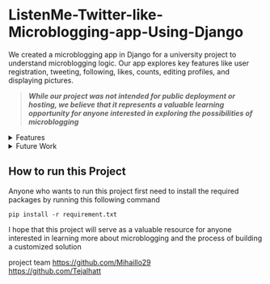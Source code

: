 # ListenMe-Twitter-like-Microblogging-app-Using-Django
We created a microblogging app in Django for a university project to understand microblogging logic. Our app explores key features like user registration, tweeting, following, likes, counts, editing profiles, and displaying pictures.

>**_While our project was not intended for public deployment or hosting, we believe that it represents a 
valuable learning opportunity for anyone interested in exploring the possibilities of microblogging_**

<details>
<summary>Features</summary>

### Feature included

- [x] Registration <details> <summary>Preview image </summary> ![Register Desktop](https://user-images.githubusercontent.com/117961472/231394560-39c58e2b-9e1e-4b54-86c2-4db3cb4f8f96.png) </details>


- [x] Login <details> <summary>Preview image </summary> ![Login Mobile](https://user-images.githubusercontent.com/117961472/231393626-4157f5eb-5352-4765-a82e-8808013afaa6.png) </details>
 
- [x] Posting Tweets <details> <summary>Preview image </summary> ![Screenshot 2023-04-03 122235](https://user-images.githubusercontent.com/117961472/231392722-659282d3-9957-453c-88fb-002c1da61f8c.png) </details>

- [x] Likes and Count <details> <summary>Preview image </summary> ![like count](https://user-images.githubusercontent.com/117961472/231395346-3f0afa3b-fb7e-4c61-abe3-62e57c68a351.png) </details>

- [x] Follows and follower list on profile <details> <summary>Preview image </summary> ![Screenshot 2023-04-03 124531](https://user-images.githubusercontent.com/117961472/231395972-84524df0-8233-4e28-bc48-814988249b34.png) </details>


- [x] Upload Profile Pic
- [x] Add Bio 

- [x] Edit Profile _(bio, Username, Profile Pic, Password)_  <details> <summary>Preview image </summary> ![Screenshot 2023-04-03 124507](https://user-images.githubusercontent.com/117961472/231396356-47b4fee3-2ccc-4d99-b4e9-ee5e10af30f0.png) </details>
</details>

<details>
<summary>Future Work </summary>

- [ ] Hashtag 
- [ ] Search User
- [ ] Search Tweet
- [ ] Edit Tweet
</details>



## How to run this Project

Anyone who wants to run this project first need to install the required packages by running this following command
```
pip install -r requirement.txt
```
I hope that this project will serve as a 
valuable resource for anyone interested in learning more about microblogging and the process of 
building a customized solution

project team
https://github.com/Mihaillo29 <br>
https://github.com/Tejalhatt
